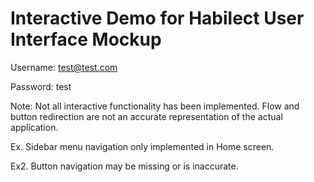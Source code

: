 # Interactive Demo for Habilect User Interface Mockup

Username: test@test.com 

Password: test


Note: Not all interactive functionality has been implemented. Flow and button redirection are not an accurate representation of the actual application.

Ex. Sidebar menu navigation only implemented in Home screen.

Ex2. Button navigation may be missing or is inaccurate.
